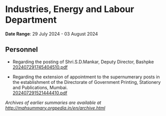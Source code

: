 # Industries, Energy and Labour Department

**Date Range**: 29 July 2024 - 03 August 2024


## Personnel
- Regarding the posting of Shri.S.D.Mankar, Deputy Director, Bashpke\
  [202407291745404510.pdf](https://gr.maharashtra.gov.in/Site/Upload/Government%20Resolutions/English/202407291745404510.pdf)

- Regarding the extension of appointment to the supernumerary posts in the establishment of the Directorate of Government Printing, Stationery and Publications, Mumbai.\
  [202407291521444410.pdf](https://gr.maharashtra.gov.in/Site/Upload/Government%20Resolutions/English/202407291521444410.pdf)


*Archives of earlier summaries are available at http://mahsummary.orgpedia.in/en/archive.html*